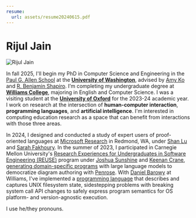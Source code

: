 ```yaml
---
resume:
  url: assets/resume20240615.pdf
---
```


# Rijul Jain

![Rijul Jain](assets/rjain06192024.jpg) 

In fall 2025, I'll begin my PhD in Computer Science and Engineering in the [Paul G. Allen School](https://www.cs.washington.edu/) at the [**University of Washington**](https://www.washington.edu/), advised by [Amy Ko](https://faculty.washington.edu/ajko/) and [R. Benjamin Shapiro](https://benshapi.ro/). I’m completing my undergraduate degree at [**Williams College**](https://www.williams.edu/), majoring in English and Computer Science. I was a visiting student at the [**University of Oxford**](https://www.exeter.ox.ac.uk/) for the 2023-24 academic year. I work on research at the intersection of **human-computer interaction**, **programming languages**, and **artificial intelligence**. I'm interested in computing education research as a space that can benefit from interactions with those three areas.

In 2024, I designed and conducted a study of expert users of proof-oriented languages at [Microsoft Research](https://www.microsoft.com/en-us/research/lab/microsoft-research-redmond/) in Redmond, WA, under [Shan Lu](https://people.cs.uchicago.edu/~shanlu/) and [Sarah Fakhoury](https://www.microsoft.com/en-us/research/people/sfakhoury/). In the summer of 2023, I participated in Carnegie Mellon University's [Research Experiences for Undergraduates in Software Engineering (REUSE)](https://www.cmu.edu/scs/s3d/reuse/) program under [Joshua Sunshine](https://www.cs.cmu.edu/~jssunshi/) and [Keenan Crane](https://www.cs.cmu.edu/~kmcrane/), [generating domain-specific programs](https://dl.acm.org/doi/abs/10.1145/3618305.3623612) with large language models to democratize diagram authoring with [Penrose](https://penrose.cs.cmu.edu/). With [Daniel Barowy](http://www.cs.williams.edu/~dbarowy/) at Williams, I've implemented a [programming language](assets/bitfridge-poster.pdf) that describes and captures UNIX filesystem state, sidestepping problems with breaking system call API changes to safely express program semantics for OS platform- and version-agnostic execution.

I use he/they pronouns.
